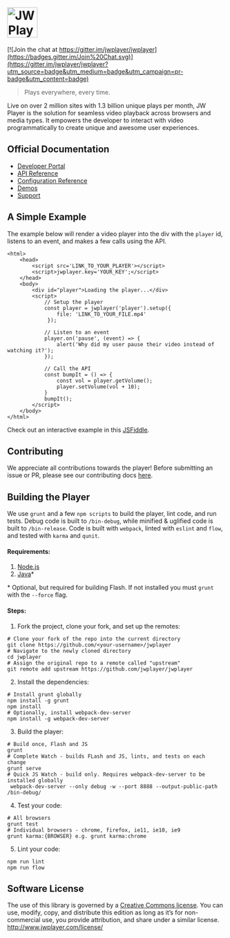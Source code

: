 # <img height="70px" src="http://www.jwplayer.com/wp-content/uploads/JWP-GitHub-Banner-1.png" alt="JW Player Logo" title="JW Player Logo"/>

[![Join the chat at https://gitter.im/jwplayer/jwplayer](https://badges.gitter.im/Join%20Chat.svg)](https://gitter.im/jwplayer/jwplayer?utm_source=badge&utm_medium=badge&utm_campaign=pr-badge&utm_content=badge)

> Plays everywhere, every time.

 Live on over 2 million sites with 1.3 billion unique plays per month, JW Player is the solution for seamless video playback across browsers and media types. It empowers the developer to interact with video programmatically to create unique and awesome user experiences.
  
## Official Documentation
- [Developer Portal](https://developer.jwplayer.com/)
- [API Reference](https://developer.jwplayer.com/jw-player/docs/developer-guide/api/javascript_api_reference/) 
- [Configuration Reference](https://developer.jwplayer.com/jw-player/docs/developer-guide/customization/configuration-reference/)
- [Demos](https://developer.jwplayer.com/jw-player/demos/)
- [Support](http://support.jwplayer.com/)


## A Simple Example

The example below will render a video player into the div with the `player` id, listens to an event, and makes a few calls using the API.

````
<html>
    <head>
        <script src='LINK_TO_YOUR_PLAYER'></script>
        <script>jwplayer.key='YOUR_KEY';</script>
    </head>
    <body>
        <div id="player">Loading the player...</div>
        <script>
            // Setup the player
            const player = jwplayer('player').setup({
                file: 'LINK_TO_YOUR_FILE.mp4'
             });
             
            // Listen to an event
            player.on('pause', (event) => {
                alert('Why did my user pause their video instead of watching it?');
            });
            
            // Call the API
            const bumpIt = () => {
                const vol = player.getVolume();
                player.setVolume(vol + 10);
            }
            bumpIt();
        </script>
    </body>
</html>
````
Check out an interactive example in this [JSFiddle](https://jsfiddle.net/Lgs0ou8s/4/).
## Contributing
 We appreciate all contributions towards the player! Before submitting an issue or PR, please see our contributing docs [here](CONTRIBUTING.md).

## Building the Player
We use `grunt` and a few `npm scripts` to build the player, lint code, and run tests. Debug code is built to `/bin-debug`, while minified & uglified code is built to `/bin-release`. Code is built with `webpack`, linted with `eslint` and `flow`, and tested with `karma` and `qunit`.

#### Requirements:
 1. [Node.js](https://nodejs.org/download)
 2. [Java](https://java.com/en/download/)* 
 
 \* Optional, but required for building Flash. If not installed you must `grunt` with the `--force` flag. 
 
#### Steps:

1. Fork the project, clone your fork, and set up the remotes:
 ````
 # Clone your fork of the repo into the current directory
 git clone https://github.com/<your-username>/jwplayer
 # Navigate to the newly cloned directory
 cd jwplayer
 # Assign the original repo to a remote called "upstream"
 git remote add upstream https://github.com/jwplayer/jwplayer
 ````
 
2. Install the dependencies:
 ````
 # Install grunt globally
 npm install -g grunt
 npm install
 # Optionally, install webpack-dev-server
 npm install -g webpack-dev-server
 ````
 
3. Build the player:
 ````
 # Build once, Flash and JS
 grunt
 # Complete Watch - builds FLash and JS, lints, and tests on each change
 grunt serve
 # Quick JS Watch - build only. Requires webpack-dev-server to be installed globally
  webpack-dev-server --only debug -w --port 8888 --output-public-path /bin-debug/
 ````
 
4. Test your code:
 ````
 # All browsers
 grunt test
 # Individual browsers - chrome, firefox, ie11, ie10, ie9
 grunt karma:{BROWSER} e.g. grunt karma:chrome
 ````
 
5. Lint your code:
 ````
 npm run lint
 npm run flow
 ````

## Software License
The use of this library is governed by a [Creative Commons license](http://creativecommons.org/licenses/by-nc-sa/3.0/). You can use, modify, copy, and distribute this edition as long as it’s for non-commercial use, you provide attribution, and share under a similar license.
http://www.jwplayer.com/license/

